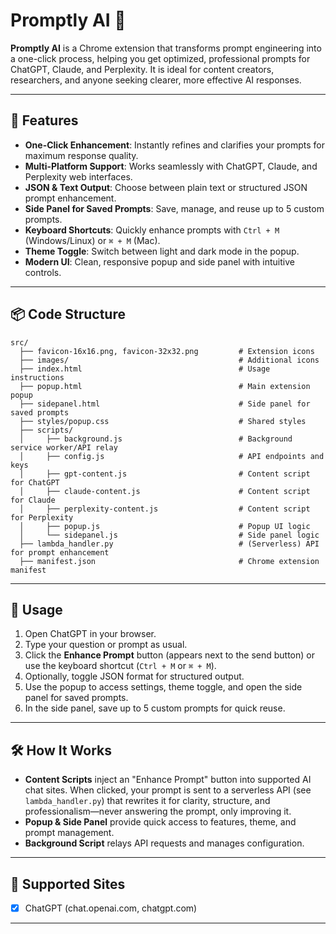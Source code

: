 # Promptly AI 🚀

**Promptly AI** is a Chrome extension that transforms prompt engineering into a one-click process, helping you get optimized, professional prompts for ChatGPT, Claude, and Perplexity. It is ideal for content creators, researchers, and anyone seeking clearer, more effective AI responses.

---

## 🌟 Features
- **One-Click Enhancement**: Instantly refines and clarifies your prompts for maximum response quality.
- **Multi-Platform Support**: Works seamlessly with ChatGPT, Claude, and Perplexity web interfaces.
- **JSON & Text Output**: Choose between plain text or structured JSON prompt enhancement.
- **Side Panel for Saved Prompts**: Save, manage, and reuse up to 5 custom prompts.
- **Keyboard Shortcuts**: Quickly enhance prompts with `Ctrl + M` (Windows/Linux) or `⌘ + M` (Mac).
- **Theme Toggle**: Switch between light and dark mode in the popup.
- **Modern UI**: Clean, responsive popup and side panel with intuitive controls.

---

## 📦 Code Structure

```
src/
  ├── favicon-16x16.png, favicon-32x32.png         # Extension icons
  ├── images/                                      # Additional icons
  ├── index.html                                   # Usage instructions
  ├── popup.html                                   # Main extension popup
  ├── sidepanel.html                               # Side panel for saved prompts
  ├── styles/popup.css                             # Shared styles
  ├── scripts/
  │     ├── background.js                          # Background service worker/API relay
  │     ├── config.js                              # API endpoints and keys
  │     ├── gpt-content.js                         # Content script for ChatGPT
  │     ├── claude-content.js                      # Content script for Claude
  │     ├── perplexity-content.js                  # Content script for Perplexity
  │     ├── popup.js                               # Popup UI logic
  │     └── sidepanel.js                           # Side panel logic
  ├── lambda_handler.py                            # (Serverless) API for prompt enhancement
  ├── manifest.json                                # Chrome extension manifest
```

---

## 🚀 Usage

1. Open ChatGPT in your browser.
2. Type your question or prompt as usual.
3. Click the <strong>Enhance Prompt</strong> button (appears next to the send button) or use the keyboard shortcut (`Ctrl + M` or `⌘ + M`).
4. Optionally, toggle JSON format for structured output.
5. Use the popup to access settings, theme toggle, and open the side panel for saved prompts.
6. In the side panel, save up to 5 custom prompts for quick reuse.

---

## 🛠️ How It Works

- **Content Scripts** inject an "Enhance Prompt" button into supported AI chat sites. When clicked, your prompt is sent to a serverless API (see `lambda_handler.py`) that rewrites it for clarity, structure, and professionalism—never answering the prompt, only improving it.
- **Popup & Side Panel** provide quick access to features, theme, and prompt management.
- **Background Script** relays API requests and manages configuration.

---

## 🧩 Supported Sites
- [x] ChatGPT (chat.openai.com, chatgpt.com)

---

